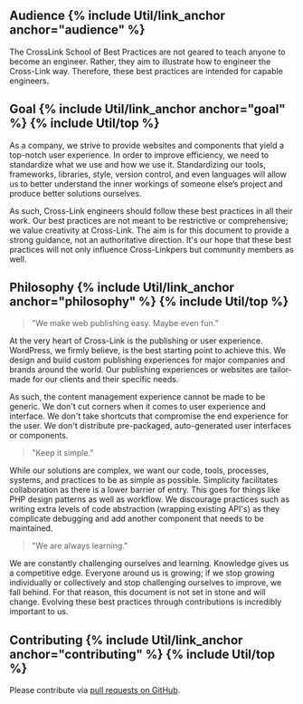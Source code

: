 <h2 id="audience" class="anchor-heading">Audience {% include Util/link_anchor anchor="audience" %}</h2>

The CrossLink School of Best Practices are not geared to teach anyone to become an engineer. Rather, they aim to illustrate how to engineer the Cross-Link way. Therefore, these best practices are intended for capable engineers.

<h2 id="goal" class="anchor-heading">Goal {% include Util/link_anchor anchor="goal" %} {% include Util/top %}</h2>

As a company, we strive to provide websites and components that yield a top-notch user experience. In order to improve efficiency, we need to standardize what we use and how we use it. Standardizing our tools, frameworks, libraries, style, version control, and even languages will allow us to better understand the inner workings of someone else’s project and produce better solutions ourselves.

As such, Cross-Link engineers should follow these best practices in all their work. Our best practices are not meant to be restrictive or comprehensive; we value creativity at Cross-Link. The aim is for this document to provide a strong guidance, not an authoritative direction. It's our hope that these best practices will not only influence Cross-Linkpers but community members as well.

<h2 id="philosophy" class="anchor-heading">Philosophy {% include Util/link_anchor anchor="philosophy" %} {% include Util/top %}</h2>

> "We make web publishing easy. Maybe even fun."

At the very heart of Cross-Link is the publishing or user experience. WordPress, we firmly believe, is the best starting point to achieve this. We design and build custom publishing experiences for major companies and brands around the world. Our publishing experiences or websites are tailor-made for our clients and their specific needs.

As such, the content management experience cannot be made to be generic. We don't cut corners when it comes to user experience and interface. We don't take shortcuts that compromise the end experience for the user. We don't distribute pre-packaged, auto-generated user interfaces or components.

> "Keep it simple."

While our solutions are complex, we want our code, tools, processes, systems, and practices to be as simple as possible. Simplicity facilitates collaboration as there is a lower barrier of entry. This goes for things like PHP design patterns as well as workflow. We discourage practices such as writing extra levels of code abstraction (wrapping existing API's) as they complicate debugging and add another component that needs to be maintained.

> "We are always learning."

We are constantly challenging ourselves and learning. Knowledge gives us a competitive edge. Everyone around us is growing; if we stop growing individually or collectively and stop challenging ourselves to improve, we fall behind. For that reason, this document is not set in stone and will change. Evolving these best practices through contributions is incredibly important to us.

<h2 id="contributing" class="anchor-heading">Contributing {% include Util/link_anchor anchor="contributing" %} {% include Util/top %}</h2>

Please contribute via [pull requests on GitHub](https://github.com/10up/Engineering-Best-Practices).
